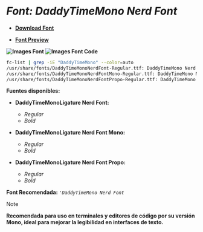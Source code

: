 <!-- Autor: Daniel Benjamin Perez Morales -->
<!-- GitHub: https://github.com/DanielBenjaminPerezMoralesDev13 -->
<!-- Gitlab: https://gitlab.com/DanielBenjaminPerezMoralesDev13 -->
<!-- Correo electrónico: danielperezdev@proton.me -->

# ***Font: DaddyTimeMono Nerd Font***

- **[Download Font](https://github.com/ryanoasis/nerd-fonts/releases/download/v3.2.1/DaddyTimeMono.zip "https://github.com/ryanoasis/nerd-fonts/releases/download/v3.2.1/DaddyTimeMono.zip")**

- **[Font Preview](https://www.programmingfonts.org/#daddytimemono "https://www.programmingfonts.org/#daddytimemono")**

**![Images Font](../../Fonts/DaddyTimeMono%20Nerd%20Font.png "Fonts/DaddyTimeMono Nerd Font.png")**
**![Images Font Code](../../Font%20Images%20Code/DaddyTimeMono%20Nerd%20Font%20Code.png "Font Images Code/DaddyTimeMono Nerd Font Code.png")**

```bash
fc-list | grep -iE "DaddyTimeMono" --color=auto
/usr/share/fonts/DaddyTimeMonoNerdFont-Regular.ttf: DaddyTimeMono Nerd Font:style=Regular
/usr/share/fonts/DaddyTimeMonoNerdFontMono-Regular.ttf: DaddyTimeMono Nerd Font Mono:style=Regular
/usr/share/fonts/DaddyTimeMonoNerdFontPropo-Regular.ttf: DaddyTimeMono Nerd Font Propo:style=Regular
```

**Fuentes disponibles:**

- **DaddyTimeMonoLigature Nerd Font:**
  - *Regular*
  - *Bold*

- **DaddyTimeMonoLigature Nerd Font Mono:**
  - *Regular*
  - *Bold*

- **DaddyTimeMonoLigature Nerd Font Propo:**
  - *Regular*
  - *Bold*

**Font Recomendada:** *`'DaddyTimeMono Nerd Font`*

> [!NOTE]
> **Recomendada para uso en terminales y editores de código por su versión Mono, ideal para mejorar la legibilidad en interfaces de texto.**
